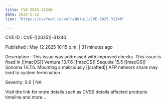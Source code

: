 ```yaml
---
title: CVE-2025-31240
date: 2025-5-12
lien: "https://cvefeed.io/vuln/detail/CVE-2025-31240"

---
```


CVE ID : CVE-[[2025]]-31240

Published :  May 12
2025
10:15 p.m. | 31 minutes ago

Description : This issue was addressed with improved checks. This issue is fixed in [[macOS]] Ventura 13.7.6
[[macOS]] Sequoia 15.5
[[macOS]] Sonoma 14.7.6. Mounting a maliciously [[crafted]] AFP network share may lead to system termination.

Severity: 0.0 | NA

Visit the link for more details
such as CVSS details
affected products
timeline
and more...
